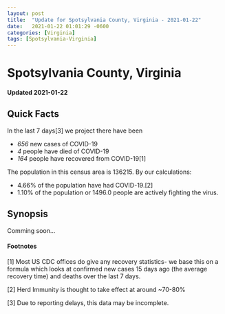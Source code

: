 ```yaml
---
layout: post
title:  "Update for Spotsylvania County, Virginia - 2021-01-22"
date:   2021-01-22 01:01:29 -0600
categories: [Virginia]
tags: [Spotsylvania-Virginia]
---
```


# Spotsylvania County, Virginia
#### Updated 2021-01-22

## Quick Facts

In the last 7 days[3] we project there have been
- *656* new cases of COVID-19
- *4* people have died of COVID-19
- *164* people have recovered from COVID-19[1]

The population in this census area is 136215. By our calculations:
- 4.66% of the population have had COVID-19.[2]
- 1.10% of the population or 1496.0 people are actively fighting the virus.

## Synopsis

Comming soon...


#### Footnotes

[1] Most US CDC offices do give any recovery statistics- we base this on a formula which looks at confirmed new cases
15 days ago (the average recovery time) and deaths over the last 7 days.

[2] Herd Immunity is thought to take effect at around ~70-80%

[3] Due to reporting delays, this data may be incomplete.
 
    